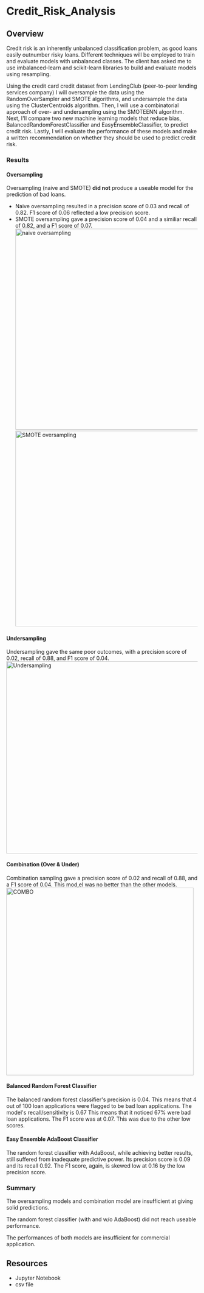 # Credit_Risk_Analysis

## Overview

Credit risk is an inherently unbalanced classification problem, as good loans easily outnumber risky loans. Different techniques will be employed to train and evaluate models with unbalanced classes. The client has asked me to use imbalanced-learn and scikit-learn libraries to build and evaluate models using resampling.

Using the credit card credit dataset from LendingClub (peer-to-peer lending services company) I will oversample the data using the RandomOverSampler and SMOTE algorithms, and undersample the data using the ClusterCentroids algorithm. Then, I will use a combinatorial approach of over- and undersampling using the SMOTEENN algorithm. Next, I'll compare two new machine learning models that reduce bias, BalancedRandomForestClassifier and EasyEnsembleClassifier, to predict credit risk. Lastly, I will evaluate the performance of these models and make a written recommendation on whether they should be used to predict credit risk.



### Results
#### Oversampling

Oversampling (naive and SMOTE) **did not** produce a useable model for the prediction of bad loans. </br>
* Naive oversampling resulted in a precision score of 0.03 and recall of 0.82. F1 score of 0.06 reflected a low precision score. </br>
* SMOTE oversampling gave a precision score of 0.04 and a similiar recall of 0.82, and a F1 score of  0.07. </br>
<img width="528" alt="naive oversampling" src="https://user-images.githubusercontent.com/107652317/199300526-22cc6fb3-cb22-4a56-8126-1853e9007164.PNG"> </br>
<img width="514" alt="SMOTE oversampling" src="https://user-images.githubusercontent.com/107652317/199300759-5fca06d8-4a13-43c3-93a1-200686e9ee93.PNG"> </br>

#### Undersampling
Undersampling gave the same poor outcomes, with a precision score of  0.02, recall of 0.88, and F1 score of  0.04. </br>
<img width="505" alt="Undersampling" src="https://user-images.githubusercontent.com/107652317/199300816-5a4f3538-cec4-4fe2-a7dc-18fb38a0c71b.PNG"> </br>


#### Combination (Over & Under)
Combination sampling gave a precision score of 0.02  and recall of 0.88, and a F1 score of 0.04. This mod,el was no better than the other models. </br>
<img width="493" alt="COMBO" src="https://user-images.githubusercontent.com/107652317/199300876-1d4c8df9-e65e-4bbb-a7b7-294a544f1fa1.PNG"> </br>

#### Balanced Random Forest Classifier
The balanced random forest classifier's precision is 0.04. This means that 4 out of 100 loan applications were flagged to be bad loan applications. The model's recall/sensitivity is 0.67 This means that it noticed 67% were bad loan applications. The F1 score was at 0.07. This was due to the other low scores.

#### Easy Ensemble AdaBoost Classifier
The random forest classifier with AdaBoost, while achieving better results, still suffered from inadequate predictive power. Its precision score is 0.09 and its recall 0.92. The F1 score, again, is skewed low at 0.16 by the low precision score.


### Summary

The oversampling models and combination model are insufficient at giving solid predictions. </br>

The random forest classifier (with and w/o AdaBoost) did not reach useable performance. </br>

The performances of both models are insufficient for commercial application.


## Resources 

* Jupyter Notebook
* csv file
